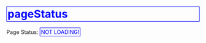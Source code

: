 # pageStatus
<html>
  <head lang="en">
    <meta charset="utf-8">
    <title>My PageStatus</title>
   
   <script>
   function init()
{
  let var = document.querySelector("#pageStatus");
  var.innerHTML = 'PAGE LOADED';                             
}
  </script>
  
  <style>
    #pageStatus {
  color:blue;
  border: 1px solid blue;
  padding: 2px;
  }
   </style>
   
  </head>
  <body onLoad='init();'>
    <p>Page Status: <span id="pageStatus">NOT LOADING!</span></p>
  </body>
</html>
